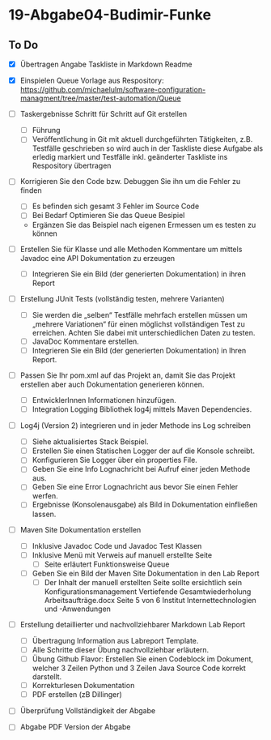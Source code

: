 # 19-Abgabe04-Budimir-Funke

## To Do

- [x] Übertragen Angabe Taskliste in Markdown Readme
- [x] Einspielen Queue Vorlage aus Respository: https://github.com/michaelulm/software-configuration-managment/tree/master/test-automation/Queue
- [ ] Taskergebnisse Schritt für Schritt auf Git erstellen
    - [ ] Führung
    - [ ] Veröffentlichung in Git mit aktuell durchgeführten Tätigkeiten, z.B. Testfälle geschrieben so wird auch in der Taskliste diese Aufgabe als erledig markiert und Testfälle inkl. geänderter Taskliste ins Respository übertragen

- [ ] Korrigieren Sie den Code bzw. Debuggen Sie ihn um die Fehler zu finden
    - [ ] Es befinden sich gesamt 3 Fehler im Source Code
    - [ ] Bei Bedarf Optimieren Sie das Queue Besipiel
    - Ergänzen Sie das Beispiel nach eigenen Ermessen um es testen zu können

- [ ] Erstellen Sie für Klasse und alle  Methoden Kommentare um mittels Javadoc eine API Dokumentation zu erzeugen
    - [ ] Integrieren Sie ein Bild (der generierten Dokumentation) in ihren Report

- [ ] Erstellung JUnit Tests (vollständig testen, mehrere Varianten)
    - [ ] Sie werden die „selben“ Testfälle mehrfach erstellen müssen um „mehrere Variationen“ für einen möglichst vollständigen Test zu erreichen. Achten Sie dabei mit unterschiedlichen Daten zu testen.
    - [ ] JavaDoc Kommentare erstellen.
    - [ ] Integrieren Sie ein Bild (der generierten Dokumentation) in Ihren Report.

- [ ] Passen Sie Ihr pom.xml auf das Projekt an, damit Sie das Projekt erstellen aber auch Dokumentation generieren können.
    - [ ] EntwicklerInnen Informationen hinzufügen.
    - [ ] Integration Logging Bibliothek log4j mittels Maven Dependencies.

- [ ] Log4j (Version 2) integrieren und in jeder Methode ins Log schreiben
    - [ ] Siehe aktualisiertes Stack Beispiel.
    - [ ] Erstellen Sie einen Statischen Logger der auf die Konsole schreibt.
    - [ ] Konfigurieren Sie Logger über ein properties File.
    - [ ] Geben Sie eine Info Lognachricht bei Aufruf einer jeden Methode aus.
    - [ ] Geben Sie eine Error Lognachricht aus bevor Sie einen Fehler werfen.
    - [ ] Ergebnisse (Konsolenausgabe) als Bild in Dokumentation einfließen lassen.

- [ ] Maven Site Dokumentation erstellen
    - [ ] Inklusive Javadoc Code und Javadoc Test Klassen
    - [ ] Inklusive Menü mit Verweis auf manuell erstellte Seite
        - [ ] Seite erläutert Funktionsweise Queue
    - [ ] Geben Sie ein Bild der Maven Site Dokumentation in den Lab Report
        - [ ] Der Inhalt der manuell erstellten Seite sollte ersichtlich sein Konfigurationsmanagement Vertiefende Gesamtwiederholung Arbeitsaufträge.docx Seite 5 von 6 Institut Internettechnologien und -Anwendungen

- [ ] Erstellung detaillierter und nachvollziehbarer Markdown Lab Report
    - [ ] Übertragung Information aus Labreport Template.
    - [ ] Alle Schritte dieser Übung nachvollziehbar erläutern.
    - [ ] Übung Github Flavor: Erstellen Sie einen Codeblock im Dokument, welcher 3 Zeilen Python und 3 Zeilen Java Source Code korrekt darstellt.
    - [ ] Korrekturlesen Dokumentation
    - [ ] PDF erstellen (zB Dillinger)

- [ ] Überprüfung Vollständigkeit der Abgabe
- [ ] Abgabe PDF Version der Abgabe
